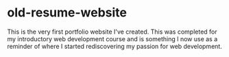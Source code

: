 # old-resume-website
This is the very first portfolio website I've created. This was completed for my introductory web development course and is something I now use as a reminder of where I started rediscovering my passion for web development.
